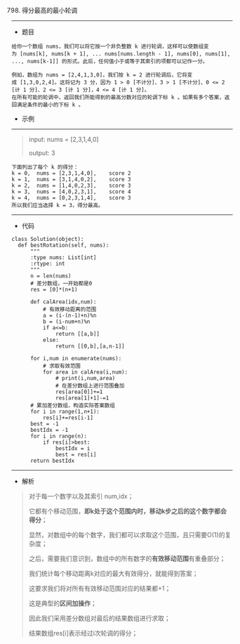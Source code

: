 798. 得分最高的最小轮调
----------
 - 题目
>
    给你一个数组 nums，我们可以将它按一个非负整数 k 进行轮调，这样可以使数组变为 [nums[k], nums[k + 1], ... nums[nums.length - 1], nums[0], nums[1], ..., nums[k-1]] 的形式。此后，任何值小于或等于其索引的项都可以记作一分。

    例如，数组为 nums = [2,4,1,3,0]，我们按 k = 2 进行轮调后，它将变成 [1,3,0,2,4]。这将记为 3 分，因为 1 > 0 [不计分]、3 > 1 [不计分]、0 <= 2 [计 1 分]、2 <= 3 [计 1 分]，4 <= 4 [计 1 分]。
    在所有可能的轮调中，返回我们所能得到的最高分数对应的轮调下标 k 。如果有多个答案，返回满足条件的最小的下标 k 。
     

 - 示例
 ----------
> input: nums = [2,3,1,4,0]
>
> output: 3
> 
    下面列出了每个 k 的得分：
    k = 0,  nums = [2,3,1,4,0],    score 2
    k = 1,  nums = [3,1,4,0,2],    score 3
    k = 2,  nums = [1,4,0,2,3],    score 3
    k = 3,  nums = [4,0,2,3,1],    score 4
    k = 4,  nums = [0,2,3,1,4],    score 3
    所以我们应当选择 k = 3，得分最高。
 ----------
 - 代码
 >
>
    class Solution(object):
      def bestRotation(self, nums):
          """
          :type nums: List[int]
          :rtype: int
          """
          n = len(nums)
          # 差分数组，一开始都是0
          res = [0]*(n+1)
          
          def calArea(idx,num):
              # 有效移动距离的范围
              a = (i-(n-1)+n)%n
              b = (i-num+n)%n
              if a<=b:
                  return [[a,b]]
              else:
                  return [[0,b],[a,n-1]]
  
          for i,num in enumerate(nums):
              # 求取有效范围
              for area in calArea(i,num):
                  # print(i,num,area)
                  # 在差分数组上进行范围叠加
                  res[area[0]]+=1
                  res[area[1]+1]-=1
          # 累加差分数组，构造实际答案数组
          for i in range(1,n+1):
              res[i]+=res[i-1]
          best = -1
          bestIdx = -1
          for i in range(n):
              if res[i]>best:
                  bestIdx = i
                  best = res[i]
          return bestIdx
 ----------
 - 解析
 > 
> 对于每一个数字以及其索引 num,idx；
> 
> 它都有个移动范围，**即k处于这个范围内时，移动k步之后的这个数字都会得分**；
> 
> 显然，对数组中的每个数字，我们都可以求取这个范围，且只需要O(1)的复杂度；
> 
> 之后，需要我们意识到，数组中的所有数字的**有效移动范围**有重叠部分；
> 
> 我们统计每个移动距离k对应的最大有效得分，就能得到答案；
> 
> 这要求我们将对所有有效移动范围对应的结果都+1；
> 
> 这是典型的**区间加操作**；
> 
> 因此我们采用差分数组对最后的结果数组进行求取；
> 
> 结果数组res[i]表示经过i次轮调的得分；